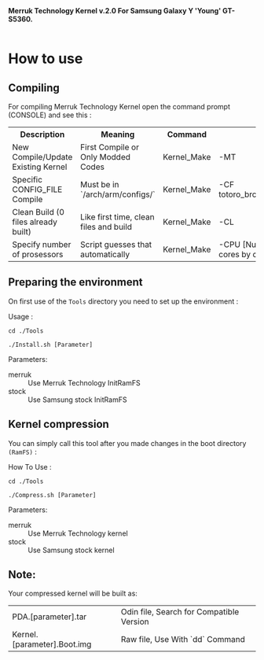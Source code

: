<table><tr><strong>Merruk Technology Kernel v.2.0 For Samsung Galaxy Y <b>'Young'</b> GT-S5360.</tr></strong></table>

How to use
==============

Compiling
---------------

For compiling Merruk Technology Kernel open the command prompt (CONSOLE) and see this :

<table>
  <tr>
	<th>Description</th><th>Meaning</th><th>Command</th><th>Parameter</th>
  </tr>
  <tr>
	<td>New Compile/Update Existing Kernel</td><td>First Compile or Only Modded Codes</td><td>Kernel_Make</td><td>-MT</td>
  </tr>
  <tr>
	<td>Specific CONFIG_FILE Compile</td><td>Must be in `/arch/arm/configs/`</td><td>Kernel_Make</td><td>-CF totoro_brcm21553_05_defconfig</td>
  </tr>
  <tr>
	<td>Clean Build (0 files already built)</td><td>Like first time, clean files and build</td><td>Kernel_Make</td><td>-CL</td>
  </tr>
  <tr>
	<td>Specify number of prosessors</td><td>Script guesses that automatically</td><td>Kernel_Make</td><td>-CPU [Number of cores] (all cores by default)</td>
  </tr>
</table>


Preparing the environment
----------------------------

On first use of the `Tools` directory you need to set up the environment :

Usage :

	cd ./Tools

	./Install.sh [Parameter]

Parameters:
<dl>
	<dt>merruk</dt>
	<dd>Use Merruk Technology InitRamFS</dd>
	<dt>stock</dt>
	<dd>Use Samsung stock InitRamFS</dd>
</dl>



Kernel compression
--------------------

You can simply call this tool after you made changes in the boot directory `(RamFS)` :

How To Use :

	cd ./Tools

	./Compress.sh [Parameter]

Parameters:
<dl>
	<dt>merruk</dt>
	<dd>Use Merruk Technology kernel</dd>
	<dt>stock</dt>
	<dd>Use Samsung stock kernel</dd>
</dl>


Note:
------

Your compressed kernel will be built as:

<table>
	<tr>
		<td>PDA.[parameter].tar</td><td>Odin file, Search for Compatible Version</td>
	</tr>
	<tr>
		<td>Kernel.[parameter].Boot.img</td><td>Raw file, Use With `dd` Command</td>
	</tr>
</table>